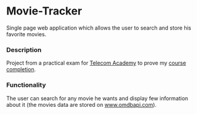 # Movie-Tracker

Single page web application which allows the user to search and store his favorite movies.

### Description

Project from a practical exam for [Telecom Academy](https://www.telacad.ro/) to prove my [course completion](https://cursuri.telacad.ro/certificates/ae41df63b9f84c3b8abeb648a2227868).

### Functionality
The user can search for any movie he wants and display few information about it (the movies data are stored on www.omdbapi.com).

